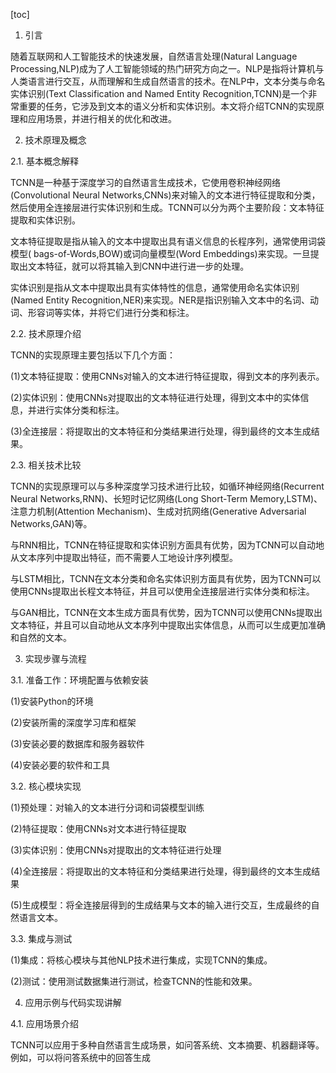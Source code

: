 
[toc]                    
                
                
1. 引言

随着互联网和人工智能技术的快速发展，自然语言处理(Natural Language Processing,NLP)成为了人工智能领域的热门研究方向之一。NLP是指将计算机与人类语言进行交互，从而理解和生成自然语言的技术。在NLP中，文本分类与命名实体识别(Text Classification and Named Entity Recognition,TCNN)是一个非常重要的任务，它涉及到文本的语义分析和实体识别。本文将介绍TCNN的实现原理和应用场景，并进行相关的优化和改进。

2. 技术原理及概念

2.1. 基本概念解释

TCNN是一种基于深度学习的自然语言生成技术，它使用卷积神经网络(Convolutional Neural Networks,CNNs)来对输入的文本进行特征提取和分类，然后使用全连接层进行实体识别和生成。TCNN可以分为两个主要阶段：文本特征提取和实体识别。

文本特征提取是指从输入的文本中提取出具有语义信息的长程序列，通常使用词袋模型( bags-of-Words,BOW)或词向量模型(Word Embeddings)来实现。一旦提取出文本特征，就可以将其输入到CNN中进行进一步的处理。

实体识别是指从文本中提取出具有实体特性的信息，通常使用命名实体识别(Named Entity Recognition,NER)来实现。NER是指识别输入文本中的名词、动词、形容词等实体，并将它们进行分类和标注。

2.2. 技术原理介绍

TCNN的实现原理主要包括以下几个方面：

(1)文本特征提取：使用CNNs对输入的文本进行特征提取，得到文本的序列表示。

(2)实体识别：使用CNNs对提取出的文本特征进行处理，得到文本中的实体信息，并进行实体分类和标注。

(3)全连接层：将提取出的文本特征和分类结果进行处理，得到最终的文本生成结果。

2.3. 相关技术比较

TCNN的实现原理可以与多种深度学习技术进行比较，如循环神经网络(Recurrent Neural Networks,RNN)、长短时记忆网络(Long Short-Term Memory,LSTM)、注意力机制(Attention Mechanism)、生成对抗网络(Generative Adversarial Networks,GAN)等。

与RNN相比，TCNN在特征提取和实体识别方面具有优势，因为TCNN可以自动地从文本序列中提取出特征，而不需要人工地设计序列模型。

与LSTM相比，TCNN在文本分类和命名实体识别方面具有优势，因为TCNN可以使用CNNs提取出长程文本特征，并且可以使用全连接层进行实体分类和标注。

与GAN相比，TCNN在文本生成方面具有优势，因为TCNN可以使用CNNs提取出文本特征，并且可以自动地从文本序列中提取出实体信息，从而可以生成更加准确和自然的文本。

3. 实现步骤与流程

3.1. 准备工作：环境配置与依赖安装

(1)安装Python的环境

(2)安装所需的深度学习库和框架

(3)安装必要的数据库和服务器软件

(4)安装必要的软件和工具

3.2. 核心模块实现

(1)预处理：对输入的文本进行分词和词袋模型训练

(2)特征提取：使用CNNs对文本进行特征提取

(3)实体识别：使用CNNs对提取出的文本特征进行处理

(4)全连接层：将提取出的文本特征和分类结果进行处理，得到最终的文本生成结果

(5)生成模型：将全连接层得到的生成结果与文本的输入进行交互，生成最终的自然语言文本。

3.3. 集成与测试

(1)集成：将核心模块与其他NLP技术进行集成，实现TCNN的集成。

(2)测试：使用测试数据集进行测试，检查TCNN的性能和效果。

4. 应用示例与代码实现讲解

4.1. 应用场景介绍

TCNN可以应用于多种自然语言生成场景，如问答系统、文本摘要、机器翻译等。例如，可以将问答系统中的回答生成

